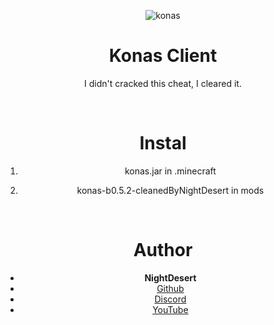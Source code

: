 <div align="center">

![konas](https://user-images.githubusercontent.com/88904139/137678048-ff616d67-065e-4fc2-b003-8ae8702b5a5a.png)
   
<h1 align="center">Konas Client</h1>
<p align="center">I didn't cracked this cheat, I cleared it.</p>

<br>

# Instal
1) konas.jar in .minecraft

2) konas-b0.5.2-cleanedByNightDesert in mods

<br>

# Author
- **NightDesert**
- [Github](https://github.com/NightDesertOrig)
- [Discord](https://discord.gg/wUJYtnTdSV)
- [YouTube](https://www.youtube.com/channel/UCMDhTTKC2c9QsT_yJdbP4dw)
